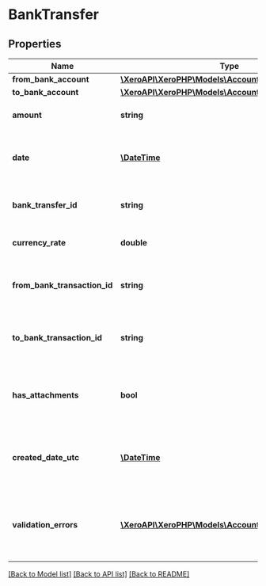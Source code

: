 # BankTransfer

## Properties
Name | Type | Description | Notes
------------ | ------------- | ------------- | -------------
**from_bank_account** | [**\XeroAPI\XeroPHP\Models\Accounting\Account**](Account.md) |  | 
**to_bank_account** | [**\XeroAPI\XeroPHP\Models\Accounting\Account**](Account.md) |  | 
**amount** | **string** | amount of the transaction | 
**date** | [**\DateTime**](\DateTime.md) | The date of the Transfer YYYY-MM-DD | [optional] 
**bank_transfer_id** | **string** | The identifier of the Bank Transfer | [optional] 
**currency_rate** | **double** | The currency rate | [optional] 
**from_bank_transaction_id** | **string** | The Bank Transaction ID for the source account | [optional] 
**to_bank_transaction_id** | **string** | The Bank Transaction ID for the destination account | [optional] 
**has_attachments** | **bool** | Boolean to indicate if a Bank Transfer has an attachment | [optional] [default to false]
**created_date_utc** | [**\DateTime**](\DateTime.md) | UTC timestamp of creation date of bank transfer | [optional] 
**validation_errors** | [**\XeroAPI\XeroPHP\Models\Accounting\ValidationError[]**](ValidationError.md) | Displays array of validation error messages from the API | [optional] 

[[Back to Model list]](../README.md#documentation-for-models) [[Back to API list]](../README.md#documentation-for-api-endpoints) [[Back to README]](../README.md)


